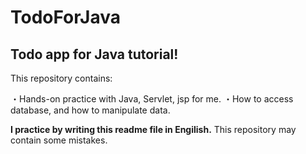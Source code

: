 # TodoForJava
## Todo app for Java tutorial!

This repository contains:

・Hands-on practice with Java, Servlet, jsp for me.
・How to access database, and how to manipulate data.

**I practice by writing this readme file in Engilish.**
This repository may contain some mistakes.
